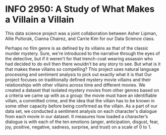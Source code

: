 # INFO 2950: A Study of What Makes a Villain a Villain

This data science project was a joint collaboration between Asher Lipman, Allie Pultorak, Cianna Chairez, and Carrie Kim for our Data Science class. 

Perhaps no film genre is as defined by its villains as that of the classic murder mystery. Sure, we're introduced to the narrative through the eyes of the detective, but if it weren't for that trench-coat wearing assassin who had decided to do evil then there wouldn't be any story to see. But what is it that makes these villains so compelling? This project uses natural language processing and sentiment analysis to pick out exactly what it is that 
Our project focuses on traditionally defined mystery movie villains and their relationships with other villains across time and different movies. We created a dataset that isolated mystery movies from other genres based on a criteria we came up with as a group: the movie must have an identifiable villain, a committed crime, and the idea that the villain has to be known in some other capacity before being confirmed as the villain. As a part of our data set, we conducted a sentiment analysis on each character's dialogue from each movie in our dataset. It measures how loaded a character’s dialogue is with each of the ten emotions (anger, anticipation, disgust, fear, joy, positive, negative, sadness, surprise, and trust) on a scale of 0 to 1. 
